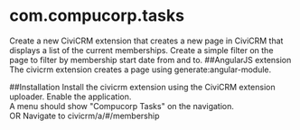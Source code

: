 # com.compucorp.tasks
Create a new CiviCRM extension that creates a new page in CiviCRM that displays a list of the current memberships.  Create a simple filter on the page to filter by membership start date from and to.
##AngularJS extension
The civicrm extension creates a page using generate:angular-module. <br />

##Installation
Install the civicrm extension using the CiviCRM extension uploader. Enable the application. <br />
A menu should show "Compucorp Tasks" on the navigation. <br />
OR Navigate to civicrm/a/#/membership
